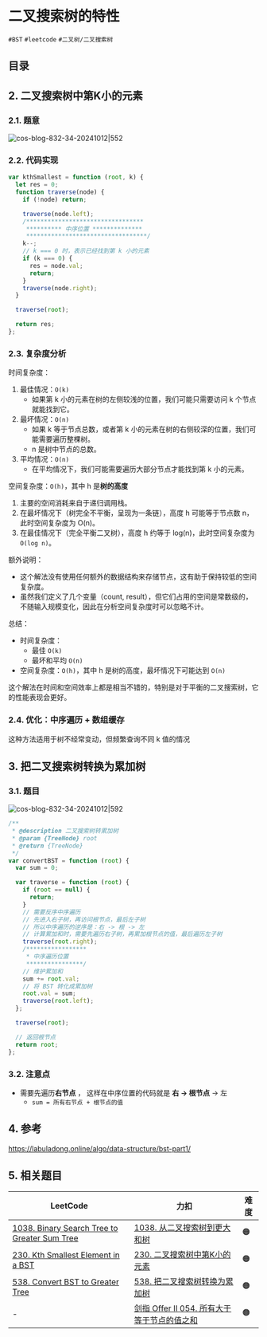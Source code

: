 
# 二叉搜索树的特性


`#BST` `#leetcode` `#二叉树/二叉搜索树` 



## 目录
<!-- toc -->
 ## 2. 二叉搜索树中第K小的元素 

### 2.1. 题意

![cos-blog-832-34-20241012|552](https://blog-1310531898.cos.ap-beijing.myqcloud.com/832-34-20241012/Pasted%20image%2020240908112644.png)

### 2.2. 代码实现

```javascript
var kthSmallest = function (root, k) {
  let res = 0;
  function traverse(node) {
    if (!node) return;

    traverse(node.left);
    /*********************************
     ********** 中序位置 **************
     **********************************/
    k--;
    // k === 0 时，表示已经找到第 k 小的元素
    if (k === 0) {
      res = node.val;
      return;
    }
    traverse(node.right);
  }

  traverse(root);

  return res;
};
```

### 2.3. 复杂度分析

时间复杂度：
1. 最佳情况：`O(k)`
   - 如果第 k 小的元素在树的左侧较浅的位置，我们可能只需要访问 k 个节点就能找到它。
2. 最坏情况：`O(n)`
   - 如果 k 等于节点总数，或者第 k 小的元素在树的右侧较深的位置，我们可能需要遍历整棵树。
   - n 是树中节点的总数。
3. 平均情况：`O(n)`
   - 在平均情况下，我们可能需要遍历大部分节点才能找到第 k 小的元素。

空间复杂度：`O(h)`，其中 h 是**树的高度**
1. 主要的空间消耗来自于递归调用栈。
2. 在最坏情况下（树完全不平衡，呈现为一条链），高度 h 可能等于节点数 n，此时空间复杂度为 O(n)。
3. 在最佳情况下（完全平衡二叉树），高度 h 约等于 log(n)，此时空间复杂度为 `O(log n)`。

额外说明：
- 这个解法没有使用任何额外的数据结构来存储节点，这有助于保持较低的空间复杂度。
- 虽然我们定义了几个变量（count, result），但它们占用的空间是常数级的，不随输入规模变化，因此在分析空间复杂度时可以忽略不计。

总结：
- 时间复杂度：
	- 最佳 `O(k)`
	- 最坏和平均 `O(n)`
- 空间复杂度：`O(h)`，其中 h 是树的高度，最坏情况下可能达到 `O(n)`

这个解法在时间和空间效率上都是相当不错的，特别是对于平衡的二叉搜索树，它的性能表现会更好。

### 2.4. 优化：中序遍历 + 数组缓存

这种方法适用于树不经常变动，但频繁查询不同 k 值的情况

## 3. 把二叉搜索树转换为累加树

### 3.1. 题目

![cos-blog-832-34-20241012|592](https://blog-1310531898.cos.ap-beijing.myqcloud.com/832-34-20241012/Pasted%20image%2020240908115150.png)

```javascript
/**
 * @description 二叉搜索树转累加树
 * @param {TreeNode} root
 * @return {TreeNode}
 */
var convertBST = function (root) {
  var sum = 0;

  var traverse = function (root) {
    if (root == null) {
      return;
    }
    // 需要反序中序遍历
    // 先进入右子树，再访问根节点，最后左子树
    // 所以中序遍历的逆序是：右 -> 根 -> 左
    // 计算累加和时，需要先遍历右子树，再累加根节点的值，最后遍历左子树
    traverse(root.right);
    /*****************
     * 中序遍历位置
     ****************/
    // 维护累加和
    sum += root.val;
    // 将 BST 转化成累加树
    root.val = sum;
    traverse(root.left);
  };

  traverse(root);

  // 返回根节点
  return root;
};
```

### 3.2. 注意点

- 需要先遍历**右节点** ， 这样在中序位置的代码就是 **右 → 根节点** → 左
	- `sum = 所有右节点 + 根节点的值`

## 4. 参考

https://labuladong.online/algo/data-structure/bst-part1/

## 5. 相关题目

| LeetCode                                                                                                              | 力扣                                                                                        | 难度  |
| --------------------------------------------------------------------------------------------------------------------- | ----------------------------------------------------------------------------------------- | --- |
| [1038. Binary Search Tree to Greater Sum Tree](https://leetcode.com/problems/binary-search-tree-to-greater-sum-tree/) | [1038. 从二叉搜索树到更大和树](https://leetcode.cn/problems/binary-search-tree-to-greater-sum-tree/) | 🟠  |
| [230. Kth Smallest Element in a BST](https://leetcode.com/problems/kth-smallest-element-in-a-bst/)                    | [230. 二叉搜索树中第K小的元素](https://leetcode.cn/problems/kth-smallest-element-in-a-bst/)          | 🟠  |
| [538. Convert BST to Greater Tree](https://leetcode.com/problems/convert-bst-to-greater-tree/)                        | [538. 把二叉搜索树转换为累加树](https://leetcode.cn/problems/convert-bst-to-greater-tree/)            | 🟠  |
| -                                                                                                                     | [剑指 Offer II 054. 所有大于等于节点的值之和](https://leetcode.cn/problems/w6cpku/)                     | 🟠  |

